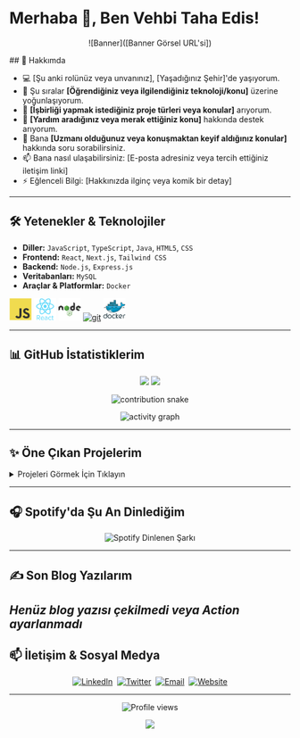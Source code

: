 # Merhaba 👋, Ben Vehbi Taha Edis!

<p align="center">
  ![Banner]([Banner Görsel URL'si])
</p>
## 🚀 Hakkımda

* 💻 [Şu anki rolünüz veya unvanınız], [Yaşadığınız Şehir]'de yaşıyorum.
* 🌱 Şu sıralar **[Öğrendiğiniz veya ilgilendiğiniz teknoloji/konu]** üzerine yoğunlaşıyorum.
* 👯 **[İşbirliği yapmak istediğiniz proje türleri veya konular]** arıyorum.
* 🤔 **[Yardım aradığınız veya merak ettiğiniz konu]** hakkında destek arıyorum.
* 💬 Bana **[Uzmanı olduğunuz veya konuşmaktan keyif aldığınız konular]** hakkında soru sorabilirsiniz.
* 📫 Bana nasıl ulaşabilirsiniz: [E-posta adresiniz veya tercih ettiğiniz iletişim linki]
* ⚡ Eğlenceli Bilgi: [Hakkınızda ilginç veya komik bir detay]

---

## 🛠️ Yetenekler & Teknolojiler

* **Diller:** `JavaScript`, `TypeScript`, `Java`, `HTML5`, `CSS`
* **Frontend:** `React`, `Next.js`, `Tailwind CSS`
* **Backend:** `Node.js`, `Express.js`
* **Veritabanları:** `MySQL`
* **Araçlar & Platformlar:** `Docker`

<p align="left">
  <a href="https://developer.mozilla.org/en-US/docs/Web/JavaScript" target="_blank" rel="noreferrer"><img src="https://raw.githubusercontent.com/devicons/devicon/master/icons/javascript/javascript-original.svg" alt="javascript" width="40" height="40"/></a>
  <a href="https://reactjs.org/" target="_blank" rel="noreferrer"><img src="https://raw.githubusercontent.com/devicons/devicon/master/icons/react/react-original-wordmark.svg" alt="react" width="40" height="40"/></a>
  <a href="https://nodejs.org" target="_blank" rel="noreferrer"><img src="https://raw.githubusercontent.com/devicons/devicon/master/icons/nodejs/nodejs-original-wordmark.svg" alt="nodejs" width="40" height="40"/></a>
  <a href="https://git-scm.com/" target="_blank" rel="noreferrer"><img src="https://www.vectorlogo.zone/logos/git-scm/git-scm-icon.svg" alt="git" width="40" height="40"/></a>
  <a href="https://www.docker.com/" target="_blank" rel="noreferrer"><img src="https://raw.githubusercontent.com/devicons/devicon/master/icons/docker/docker-original-wordmark.svg" alt="docker" width="40" height="40"/></a>
</p>

---

## 📊 GitHub İstatistiklerim

<p align="center">
  <img height="180em" src="https://github-readme-stats.vercel.app/api?username=[GitHub Kullanıcı Adınız]&show_icons=true&theme=tokyonight&include_all_commits=true&count_private=true&hide_border=true&rank_icon=github"/>
  <img height="180em" src="https://github-readme-stats.vercel.app/api/top-langs/?username=[GitHub Kullanıcı Adınız]&layout=compact&langs_count=8&theme=tokyonight&hide_border=true"/>
</p>

<p align="center">
  <img src="https://raw.githubusercontent.com/[GitHub Kullanıcı Adınız]/[GitHub Kullanıcı Adınız]/output/github-contribution-grid-snake.svg" alt="contribution snake" />
</p>

<p align="center">
  <img src="https://github-readme-activity-graph.vercel.app/graph?username=[GitHub Kullanıcı Adınız]&theme=react-dark&hide_border=true&area=true" alt="activity graph"/>
</p>

---

## ✨ Öne Çıkan Projelerim

<details>
<summary>Projeleri Görmek İçin Tıklayın</summary>

### Proje Adı 1

![Proje 1 Görseli]([Proje 1 Görsel URL'si])

*Proje 1'in kısa açıklaması. Hangi teknolojilerin kullanıldığı vb.*

**[Repo]([Proje 1 Repo Linki])** | **[Demo]([Proje 1 Canlı Demo Linki])**

---

### Proje Adı 2

![Proje 2 Görseli]([Proje 2 Görsel URL'si])

*Proje 2'nin kısa açıklaması.*

**[Repo]([Proje 2 Repo Linki])** | **[Demo]([Proje 2 Canlı Demo Linki])**

</details>

---

## 🎧 Spotify'da Şu An Dinlediğim

<p align="center">
  <img src="https://novatorem.vercel.app/api/spotify?theme=dark&scan=true" alt="Spotify Dinlenen Şarkı" width="350" />
</p>

---

## ✍️ Son Blog Yazılarım

*Henüz blog yazısı çekilmedi veya Action ayarlanmadı*
---

## 📫 İletişim & Sosyal Medya

<p align="center">
  <a href="https://linkedin.com/in/[LinkedIn Kullanıcı Adınız]" target="_blank"><img src="https://img.shields.io/badge/LinkedIn-%230077B5.svg?&style=for-the-badge&logo=linkedin&logoColor=white" alt="LinkedIn"></a>&nbsp;
  <a href="https://twitter.com/[Twitter Kullanıcı Adınız]" target="_blank"><img src="https://img.shields.io/badge/Twitter-%231DA1F2.svg?&style=for-the-badge&logo=Twitter&logoColor=white" alt="Twitter"></a>&nbsp;
  <a href="mailto:[E-posta Adresiniz]" target="_blank"><img src="https://img.shields.io/badge/Gmail-%23D14836.svg?&style=for-the-badge&logo=gmail&logoColor=white" alt="Email"></a>&nbsp;
  <a href="[Portfolyo/Web Sitesi Linkiniz]" target="_blank"><img src="https://img.shields.io/badge/Website-%234285F4.svg?&style=for-the-badge&logo=google-chrome&logoColor=white" alt="Website"></a>
</p>

---

<p align="center">
  <img src="https://komarev.com/ghpvc/?username=[GitHub Kullanıcı Adınız]&label=Profil%20Ziyaret%C3%A7isi&color=blueviolet&style=flat-square" alt="Profile views" />
</p>

<p align="center">
  <img src="https://media.giphy.com/media/bGgsc5mWoryfgKBx1u/giphy.gif" width="100">
</p>
